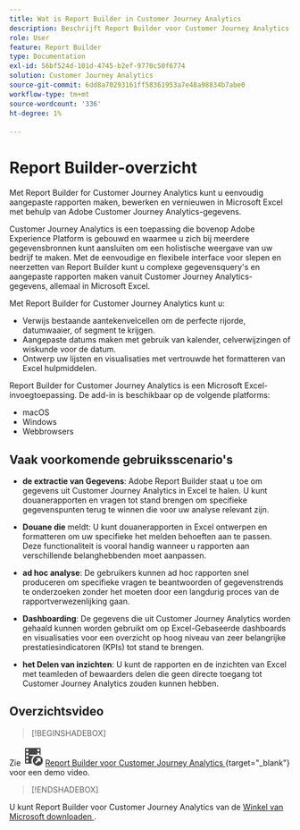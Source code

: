 ```yaml
---
title: Wat is Report Builder in Customer Journey Analytics
description: Beschrijft Report Builder voor Customer Journey Analytics
role: User
feature: Report Builder
type: Documentation
exl-id: 56bf524d-101d-4745-b2ef-9770c50f6774
solution: Customer Journey Analytics
source-git-commit: 6dd8a70293161ff58361953a7e48a98834b7abe0
workflow-type: tm+mt
source-wordcount: '336'
ht-degree: 1%

---
```


# Report Builder-overzicht

Met Report Builder for Customer Journey Analytics kunt u eenvoudig aangepaste rapporten maken, bewerken en vernieuwen in Microsoft Excel met behulp van Adobe Customer Journey Analytics-gegevens.

Customer Journey Analytics is een toepassing die bovenop Adobe Experience Platform is gebouwd en waarmee u zich bij meerdere gegevensbronnen kunt aansluiten om een holistische weergave van uw bedrijf te maken. Met de eenvoudige en flexibele interface voor slepen en neerzetten van Report Builder kunt u complexe gegevensquery&#39;s en aangepaste rapporten maken vanuit Customer Journey Analytics-gegevens, allemaal in Microsoft Excel.

Met Report Builder for Customer Journey Analytics kunt u:

- Verwijs bestaande aantekenvelcellen om de perfecte rijorde, datumwaaier, of segment te krijgen.
- Aangepaste datums maken met gebruik van kalender, celverwijzingen of wiskunde voor de datum.
- Ontwerp uw lijsten en visualisaties met vertrouwde het formatteren van Excel hulpmiddelen.

Report Builder for Customer Journey Analytics is een Microsoft Excel-invoegtoepassing. De add-in is beschikbaar op de volgende platforms:

- macOS
- Windows
- Webbrowsers

## Vaak voorkomende gebruiksscenario&#39;s

- **de extractie van Gegevens**: Adobe Report Builder staat u toe om gegevens uit Customer Journey Analytics in Excel te halen. U kunt douanerapporten en vragen tot stand brengen om specifieke gegevenspunten terug te winnen die voor uw analyse relevant zijn.

- **Douane die** meldt: U kunt douanerapporten in Excel ontwerpen en formatteren om uw specifieke het melden behoeften aan te passen. Deze functionaliteit is vooral handig wanneer u rapporten aan verschillende belanghebbenden moet aanpassen.

- **ad hoc analyse**: De gebruikers kunnen ad hoc rapporten snel produceren om specifieke vragen te beantwoorden of gegevenstrends te onderzoeken zonder het moeten door een langdurig proces van de rapportverwezenlijking gaan.

- **Dashboarding**: De gegevens die uit Customer Journey Analytics worden gehaald kunnen worden gebruikt om op Excel-Gebaseerde dashboards en visualisaties voor een overzicht op hoog niveau van zeer belangrijke prestatiesindicatoren (KPIs) tot stand te brengen.

- **het Delen van inzichten**: U kunt de rapporten en de inzichten van Excel met teamleden of bewaarders delen die geen directe toegang tot Customer Journey Analytics zouden kunnen hebben.


## Overzichtsvideo

>[!BEGINSHADEBOX]

Zie ![ VideoCheckedOut ](/help/assets/icons/VideoCheckedOut.svg) [ Report Builder voor Customer Journey Analytics ](https://video.tv.adobe.com/v/3452586?quality=12&learn=on&captions=dut){target="_blank"} voor een demo video.

>[!ENDSHADEBOX]

U kunt Report Builder voor Customer Journey Analytics van de [ Winkel van Microsoft downloaden ](https://appsource.microsoft.com/en-us/product/Office365/WA200003101).
